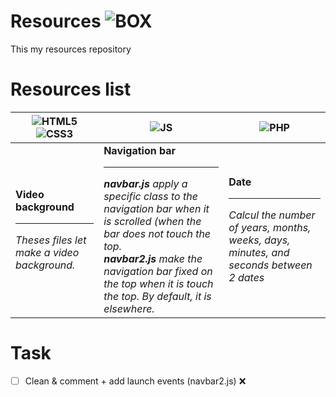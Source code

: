 # Resources ![BOX](https://i.imgur.com/oeSHh6y.png)
This my resources repository

# Resources list

| ![HTML5](https://i.imgur.com/1S1VxSL.png)![CSS3](https://i.imgur.com/kBVYh8D.png) | ![JS](https://i.imgur.com/ard0rOo.png) | ![PHP](https://i.imgur.com/A9onV7Q.png) |
| ----------- | ----------- | ----------- |
| **Video background**<hr>_Theses files let make a video background._ | **Navigation bar**<hr>_**navbar.js** apply a specific class to the navigation bar when it is scrolled (when the bar does not touch the top. <br>**navbar2.js** make the navigation bar fixed on the top when it is touch the top. By default, it is elsewhere._ | **Date**<hr>_Calcul the number of years, months, weeks, days, minutes, and seconds between 2 dates_ |

# Task
- [ ] Clean & comment + add launch events (navbar2.js) ❌
